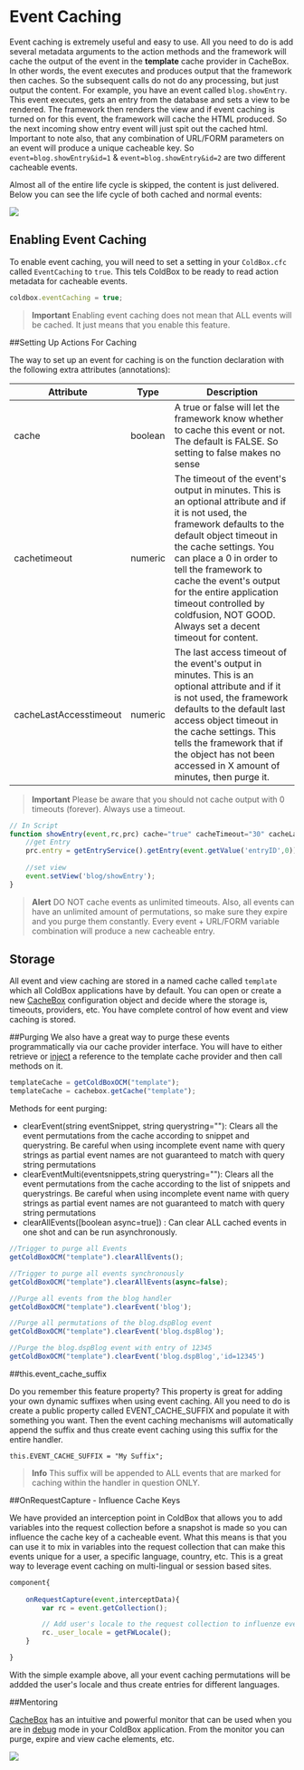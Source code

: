 # Event Caching

Event caching is extremely useful and easy to use. All you need to do is add several metadata arguments to the action methods and the framework will cache the output of the event in the **template** cache provider in CacheBox. In other words, the event executes and produces output that the framework then caches. So the subsequent calls do not do any processing, but just output the content. For example, you have an event called `blog.showEntry`. This event executes, gets an entry from the database and sets a view to be rendered. The framework then renders the view and if event caching is turned on for this event, the framework will cache the HTML produced. So the next incoming show entry event will just spit out the cached html. Important to note also, that any combination of URL/FORM parameters on an event will produce a unique cacheable key. So `event=blog.showEntry&id=1` & `event=blog.showEntry&id=2` are two different cacheable events.

Almost all of the entire life cycle is skipped, the content is just delivered. Below you can see the life cycle of both cached and normal events:

![](../images/EventCachingFlow.jpg)

## Enabling Event Caching

To enable event caching, you will need to set a setting in your `ColdBox.cfc` called `EventCaching` to `true`. This tels ColdBox to be ready to read action metadata for cacheable events.
 
 ```js
 coldbox.eventCaching = true;
 ```
 
 > **Important** Enabling event caching does not mean that ALL events will be cached. It just means that you enable this feature. 
 
 ##Setting Up Actions For Caching
 
 The way to set up an event for caching is on the function declaration with the following extra attributes (annotations):
 
|Attribute|Type|Description|
|--|--|--|
|cache|boolean|A true or false will let the framework know whether to cache this event or not. The default is FALSE. So setting to false makes no sense|
|cachetimeout|numeric|The timeout of the event's output in minutes. This is an optional attribute and if it is not used, the framework defaults to the default object timeout in the cache settings. You can place a 0 in order to tell the framework to cache the event's output for the entire application timeout controlled by coldfusion, NOT GOOD. Always set a decent timeout for content. |
|cacheLastAccesstimeout |numeric|The last access timeout of the event's output in minutes. This is an optional attribute and if it is not used, the framework defaults to the default last access object timeout in the cache settings. This tells the framework that if the object has not been accessed in X amount of minutes, then purge it.|


> **Important** Please be aware that you should not cache output with 0 timeouts (forever). Always use a timeout. 

```js
// In Script
function showEntry(event,rc,prc) cache="true" cacheTimeout="30" cacheLastAccessTimeout="15"{
	//get Entry
	prc.entry = getEntryService().getEntry(event.getValue('entryID',0));
		
	//set view
	event.setView('blog/showEntry');
}
```

> **Alert** DO NOT cache events as unlimited timeouts. Also, all events can have an unlimited amount of permutations, so make sure they expire and you purge them constantly. Every event + URL/FORM variable combination will produce a new cacheable entry. 


## Storage

All event and view caching are stored in a named cache called `template` which all ColdBox applications have by default. You can open or create a new [CacheBox](http://cachebox.ortusbooks.com) configuration object and decide where the storage is, timeouts, providers, etc. You have complete control of how event and view caching is stored.

##Purging
We also have a great way to purge these events programmatically via our cache provider interface. You will have to either retrieve or [inject](http://wiki.coldbox.org/wiki/WireBox.cfm) a reference to the template cache provider and then call methods on it.

```js
templateCache = getColdBoxOCM("template");
templateCache = cachebox.getCache("template");
```

Methods for eent purging:

* clearEvent(string eventSnippet, string querystring=""): Clears all the event permutations from the cache according to snippet and querystring. Be careful when using incomplete event name with query strings as partial event names are not guaranteed to match with query string permutations
* clearEventMulti(eventsnippets,string querystring=""): Clears all the event permutations from the cache according to the list of snippets and querystrings. Be careful when using incomplete event name with query strings as partial event names are not guaranteed to match with query string permutations
* clearAllEvents([boolean async=true]) : Can clear ALL cached events in one shot and can be run asynchronously.

```js
//Trigger to purge all Events
getColdBoxOCM("template").clearAllEvents();

//Trigger to purge all events synchronously
getColdBoxOCM("template").clearAllEvents(async=false);

//Purge all events from the blog handler
getColdBoxOCM("template").clearEvent('blog');

//Purge all permutations of the blog.dspBlog event
getColdBoxOCM("template").clearEvent('blog.dspBlog');

//Purge the blog.dspBlog event with entry of 12345
getColdBoxOCM("template").clearEvent('blog.dspBlog','id=12345')
```

##this.event_cache_suffix

Do you remember this feature property? This property is great for adding your own dynamic suffixes when using event caching. All you need to do is create a public property called EVENT_CACHE_SUFFIX and populate it with something you want. Then the event caching mechanisms will automatically append the suffix and thus create event caching using this suffix for the entire handler.

`this.EVENT_CACHE_SUFFIX = "My Suffix";`

> **Info** This suffix will be appended to ALL events that are marked for caching within the handler in question ONLY. 

##OnRequestCapture - Influence Cache Keys

We have provided an interception point in ColdBox that allows you to add variables into the request collection before a snapshot is made so you can influence the cache key of a cacheable event. What this means is that you can use it to mix in variables into the request collection that can make this events unique for a user, a specific language, country, etc. This is a great way to leverage event caching on multi-lingual or session based sites.

```js
component{
	
	onRequestCapture(event,interceptData){
		var rc = event.getCollection();

		// Add user's locale to the request collection to influenze event caching
		rc._user_locale = getFWLocale();
	}

}
```

With the simple example above, all your event caching permutations will be addded the user's locale and thus create entries for different languages.

##Mentoring

[CacheBox](http://wiki.coldbox.org/wiki/CacheBox.cfm) has an intuitive and powerful monitor that can be used when you are in [debug](http://wiki.coldbox.org/wiki/CacheBox.cfm) mode in your ColdBox application. From the monitor you can purge, expire and view cache elements, etc.


![](cachemonitor.jpg)

